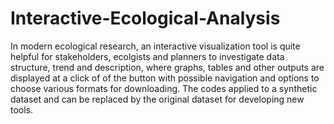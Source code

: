 # Interactive-Ecological-Analysis
In modern ecological research, an interactive visualization tool is quite helpful for stakeholders, ecolgists and planners to investigate data structure, trend and description, where graphs, tables and other outputs are displayed at a click of of the button with possible navigation and options to choose various formats for downloading. The codes applied to a synthetic dataset and can be replaced by the original dataset for developing new tools.     
